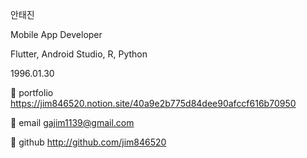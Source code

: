 안태진

Mobile App Developer

Flutter, Android Studio, R, Python

1996.01.30

🌟 portfolio https://jim846520.notion.site/40a9e2b775d84dee90afccf616b70950

🌟 email   gajim1139@gmail.com

🌟 github  http://github.com/jim846520


